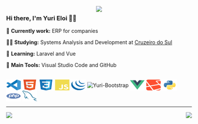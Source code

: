 <img src = "https://cdn.discordapp.com/attachments/797697618334580769/879193246977368094/7e0bcff70452c2eca7f1250938b226c3_w200.gif" width="260px" align = "right">

### Hi there, I'm Yuri Eloi 👩‍💻

🔭 **Currently work:** ERP for companies

:man_student: **Studying:** Systems Analysis and Development at [Cruzeiro do Sul](https://www.cruzeirodosul.edu.br/)

🌱 **Learning:** Laravel and Vue

:school_satchel: **Main Tools:** Visual Studio Code and GitHub

<br>

<div style="display: inline_block">
  <img align="center" alt="Yuri-Vscode" height="30" width="40" src="https://raw.githubusercontent.com/devicons/devicon/master/icons/vscode/vscode-original.svg">
  <img align="center" alt="Yuri-HTML" height="30" width="40" src="https://raw.githubusercontent.com/devicons/devicon/master/icons/html5/html5-original.svg">
  <img align="center" alt="Yuri-CSS" height="30" width="40" src="https://raw.githubusercontent.com/devicons/devicon/master/icons/css3/css3-original.svg">
  <img align="center" alt="Yuri-Js" height="30" width="40" src="https://raw.githubusercontent.com/devicons/devicon/master/icons/javascript/javascript-plain.svg">
  <img align="center" alt="Yuri-Jquery" height="30" width="40" src="https://raw.githubusercontent.com/devicons/devicon/master/icons/jquery/jquery-original.svg">
  <img align="center" alt="Yuri-Bootstrap" height="30" width="40" src="https://upload.wikimedia.org/wikipedia/commons/thumb/b/b2/Bootstrap_logo.svg/512px-Bootstrap_logo.svg.png">
  <img align="center" alt="Yuri-Vue" height="30" width="40" src="https://raw.githubusercontent.com/devicons/devicon/master/icons/vuejs/vuejs-original.svg">
  <img align="center" alt="Yuri-Laravel" height="30" width="40" src="https://raw.githubusercontent.com/devicons/devicon/master/icons/laravel/laravel-plain.svg">
  <img align="center" alt="Yuri-Python" height="30" width="40" src="https://raw.githubusercontent.com/devicons/devicon/master/icons/python/python-original.svg">
  <img align="center" alt="Yuri-Php" height="30" width="40" src="https://raw.githubusercontent.com/devicons/devicon/master/icons/php/php-plain.svg">
  <img align="center" alt="Yuri-Mysql" height="30" width="40" src="https://raw.githubusercontent.com/devicons/devicon/master/icons/mysql/mysql-plain.svg">
  

  
  
  
</div>

---

<div>
<a href="https://github.com/yodaylay22/yodaylay22">
  <img align = "left" src = "https://github-readme-stats.vercel.app/api/top-langs/?username=yodaylay22&include_all_commits=true&count_private=true" />
</a>

<a href="https://github.com/yodaylay22/yodaylay22">
  <img align = "right" src = "https://github-readme-stats.vercel.app/api?username=yodaylay22&show_icons=true&include_all_commits=true&count_private=true" />
</a>
</div>

